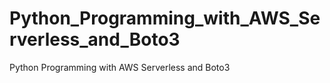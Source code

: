 # Python_Programming_with_AWS_Serverless_and_Boto3
Python Programming with AWS Serverless and Boto3

